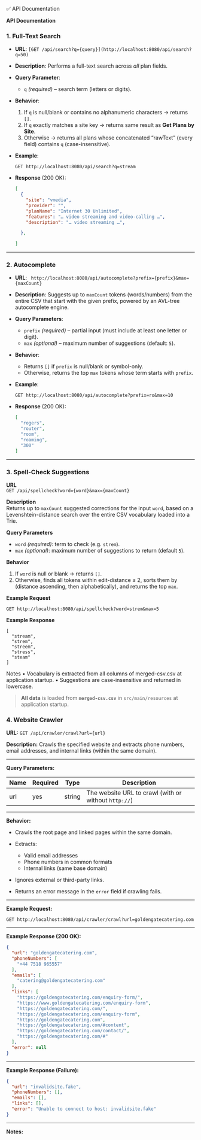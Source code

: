 ✅ API Documentation

**API Documentation**


### 1. Full-Text Search

* **URL**: `[GET /api/search?q={query}](http://localhost:8080/api/search?q=50)`
* **Description**:
  Performs a full-text search across *all* plan fields.
* **Query Parameter**:

  * `q` *(required)* – search term (letters or digits).
* **Behavior**:

  1. If `q` is null/blank or contains no alphanumeric characters → returns `[]`.
  2. If `q` exactly matches a site key → returns same result as **Get Plans by Site**.
  3. Otherwise → returns all plans whose concatenated “rawText” (every field) contains `q` (case-insensitive).
* **Example**:

  ```
  GET http://localhost:8080/api/search?q=stream
  ```
* **Response** (200 OK):

  ```json
  [
    {
      "site": "vmedia",
      "provider": "",
      "planName": "Internet 30 Unlimited",
      "features": "… video streaming and video-calling …",
      "description": "… video streaming …",
  
    },
  
  ]
  ```

---

### 2. Autocomplete

* **URL**: ` http://localhost:8080/api/autocomplete?prefix={prefix}&max={maxCount}`
* **Description**:
  Suggests up to `maxCount` tokens (words/numbers) from the entire CSV that start with the given prefix, powered by an AVL-tree autocomplete engine.
* **Query Parameters**:

  * `prefix` *(required)* – partial input (must include at least one letter or digit).
  * `max` *(optional)* – maximum number of suggestions (default: `5`).
* **Behavior**:

  * Returns `[]` if `prefix` is null/blank or symbol-only.
  * Otherwise, returns the top `max` tokens whose term starts with `prefix`.
* **Example**:

  ```
  GET http://localhost:8080/api/autocomplete?prefix=ro&max=10
  ```
* **Response** (200 OK):

  ```json
  [
    "rogers",
    "router",
    "room",
    "roaming",
    "300"
  ]
  ```

---

### 3. Spell-Check Suggestions

**URL**  
`GET /api/spellcheck?word={word}&max={maxCount}`

**Description**  
Returns up to `maxCount` suggested corrections for the input `word`, based on a Levenshtein-distance search over the entire CSV vocabulary loaded into a Trie.

**Query Parameters**  
- `word` _(required)_: term to check (e.g. `strem`).  
- `max` _(optional)_: maximum number of suggestions to return (default `5`).

**Behavior**  
1. If `word` is null or blank → returns `[]`.  
2. Otherwise, finds all tokens within edit-distance ≤ 2, sorts them by (distance ascending, then alphabetically), and returns the top `max`.

**Example Request**  
```http
GET http://localhost:8080/api/spellcheck?word=strem&max=5
```
**Example Response**
```
[
  "stream",
  "strem",
  "streem",
  "stress",
  "steam"
]
```
Notes
	•	Vocabulary is extracted from all columns of merged-csv.csv at application startup.
	•	Suggestions are case-insensitive and returned in lowercase.


> **All data** is loaded from **`merged-csv.csv`** in `src/main/resources` at application startup.


### 4. Website Crawler

**URL:**
`GET /api/crawler/crawl?url={url}`

**Description:**
Crawls the specified website and extracts phone numbers, email addresses, and internal links (within the same domain).

---

**Query Parameters:**

| Name | Required | Type   | Description                                          |
| ---- | -------- | ------ | ---------------------------------------------------- |
| url  | yes      | string | The website URL to crawl (with or without `http://`) |

---

**Behavior:**

* Crawls the root page and linked pages within the same domain.
* Extracts:

  * Valid email addresses
  * Phone numbers in common formats
  * Internal links (same base domain)
* Ignores external or third-party links.
* Returns an error message in the `error` field if crawling fails.

---

**Example Request:**

```
GET http://localhost:8080/api/crawler/crawl?url=goldengatecatering.com
```

---

**Example Response (200 OK):**

```json
{
  "url": "goldengatecatering.com",
  "phoneNumbers": [
    "+44 7518 965557"
  ],
  "emails": [
    "catering@goldengatecatering.com"
  ],
  "links": [
    "https://goldengatecatering.com/enquiry-form/",
    "https://www.goldengatecatering.com/enquiry-form",
    "https://goldengatecatering.com/",
    "https://goldengatecatering.com/enquiry-form",
    "https://goldengatecatering.com",
    "https://goldengatecatering.com/#content",
    "https://goldengatecatering.com/contact/",
    "https://goldengatecatering.com/#"
  ],
  "error": null
}
```

---

**Example Response (Failure):**

```json
{
  "url": "invalidsite.fake",
  "phoneNumbers": [],
  "emails": [],
  "links": [],
  "error": "Unable to connect to host: invalidsite.fake"
}
```

---

**Notes:**


